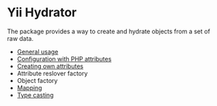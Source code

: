 # Yii Hydrator

The package provides a way to create and hydrate objects from a set of raw data.

- [General usage](general-usage.md)
- [Configuration with PHP attributes](configuration-with-attributes.md)
- [Creating own attributes](creating-own-attributes.md)
- Attribute reslover factory
- Object factory
- [Mapping](mapping.md)
- [Type casting](typecasting.md)

